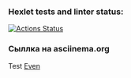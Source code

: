 ### Hexlet tests and linter status:
[![Actions Status](https://github.com/AlexSorb/java-project-61/actions/workflows/hexlet-check.yml/badge.svg)](https://github.com/AlexSorb/java-project-61/actions)

### Сыллка на asciinema.org
Test [Even](https://asciinema.org/a/feHL24OCb8biy3Rr4uNoKOFwz)
